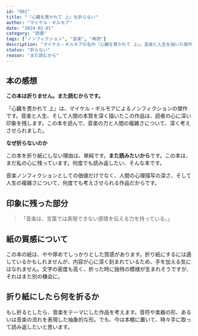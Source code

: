 ```yaml
---
id: "001"
title: "『心臓を貫かれて 上』を折らない"
author: "マイケル・ギルモア"
date: "2024-02-01"
category: "読書"
tags: ["ノンフィクション", "音楽", "再読"]
description: "マイケル・ギルモアの名作『心臓を貫かれて 上』。音楽と人生を描いた傑作。"
status: "折らない"
reason: "また読むから"
---
```


## 本の感想

**この本は折りません。また読むからです。**

『心臓を貫かれて 上』は、マイケル・ギルモアによるノンフィクションの傑作です。音楽と人生、そして人間の本質を深く描いたこの作品は、読者の心に深い印象を残します。この本を読んで、音楽の力と人間の複雑さについて、深く考えさせられました。

**なぜ折らないのか**

この本を折り紙にしない理由は、単純です。**また読みたいから**です。この本は、まだ私の心に残っています。何度でも読み返したい、そんな本です。

音楽ノンフィクションとしての価値だけでなく、人間の心理描写の深さ、そして人生の複雑さについて、何度でも考えさせられる作品だからです。

## 印象に残った部分

> 「音楽は、言葉では表現できない感情を伝える力を持っている。」

## 紙の質感について

この本の紙は、やや厚めでしっかりとした質感があります。折り紙にするには適しているかもしれませんが、内容が心に深く刻まれているため、手を加える気にはなれません。文字の密度も高く、折った時に独特の模様が生まれそうですが、それはまた別の機会に。

## 折り紙にしたら何を折るか

もし折るとしたら、音楽をテーマにした作品を考えます。音符や楽器の形、あるいは音楽の流れを表現した抽象的な形。でも、今は本棚に置いて、時々手に取って読み返したいと思います。

